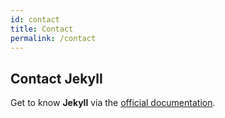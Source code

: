 ```yaml
---
id: contact
title: Contact
permalink: /contact
---
```


## Contact Jekyll

Get to know **Jekyll** via the [official documentation](https://jekyllrb.com/docs/).

